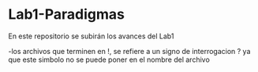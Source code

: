 # Lab1-Paradigmas
En este repositorio se subirán los avances del Lab1

-los archivos que terminen en !, se refiere a un signo de interrogacion ? ya que este simbolo no se puede poner en el nombre del archivo
